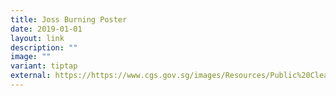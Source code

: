 ```yaml
---
title: Joss Burning Poster
date: 2019-01-01
layout: link
description: ""
image: ""
variant: tiptap
external: https://https://www.cgs.gov.sg/images/Resources/Public%20Cleanliness/joss_burning_poster.jpg
---
```

